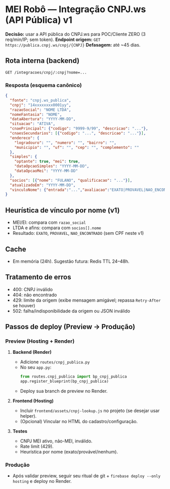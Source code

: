 
# MEI Robô — Integração CNPJ.ws (API Pública) v1

**Decisão:** usar a API pública do CNPJ.ws para POC/Cliente ZERO (3 req/min/IP; sem token).
**Endpoint origem:** `GET https://publica.cnpj.ws/cnpj/{CNPJ}`
**Defasagem:** até ~45 dias.

## Rota interna (backend)
`GET /integracoes/cnpj/:cnpj?nome=...`

### Resposta (esquema canônico)

```json
{
  "fonte": "cnpj.ws_publica",
  "cnpj": "14xxxxxxxx0001yy",
  "razaoSocial": "NOME LTDA",
  "nomeFantasia": "NOME",
  "dataAbertura": "YYYY-MM-DD",
  "situacao": "ATIVA",
  "cnaePrincipal": {"codigo": "9999-9/99", "descricao": "..."},
  "cnaesSecundarios": [{"codigo": "...", "descricao": "..."}],
  "endereco": {
    "logradouro": "", "numero": "", "bairro": "",
    "municipio": "", "uf": "", "cep": "", "complemento": ""
  },
  "simples": {
    "optante": true, "mei": true,
    "dataOpcaoSimples": "YYYY-MM-DD",
    "dataOpcaoMei": "YYYY-MM-DD"
  },
  "socios": [{"nome": "FULANO", "qualificacao": "..."}],
  "atualizadoEm": "YYYY-MM-DD",
  "vinculoNome": {"entrada":"...","avaliacao":"EXATO|PROVAVEL|NAO_ENCONTRADO","origem":"RAZAO_SOCIAL|SOCIOS"}
}
```

## Heurística de vínculo por nome (v1)
- MEI/EI: compara com `razao_social`
- LTDA e afins: compara com `socios[].nome`
- Resultado: `EXATO`, `PROVAVEL`, `NAO_ENCONTRADO` (sem CPF neste v1)

## Cache
- Em memória (24h). Sugestão futura: Redis TTL 24–48h.

## Tratamento de erros
- 400: CNPJ inválido
- 404: não encontrado
- 429: limite da origem (exibe mensagem amigável; repassa `Retry-After` se houver)
- 502: falha/indisponibilidade da origem ou JSON inválido

## Passos de deploy (Preview → Produção)

### Preview (Hosting + Render)
1. **Backend (Render)**
   - Adicione `routes/cnpj_publica.py`
   - No seu `app.py`:
     ```python
     from routes.cnpj_publica import bp_cnpj_publica
     app.register_blueprint(bp_cnpj_publica)
     ```
   - Deploy sua branch de preview no Render.

2. **Frontend (Hosting)**
   - Incluir `frontend/assets/cnpj-lookup.js` no projeto (se desejar usar helper).
   - (Opcional) Vincular no HTML do cadastro/configuração.

3. **Testes**
   - CNPJ MEI ativo, não-MEI, inválido.
   - Rate limit (429).
   - Heurística por nome (exato/provável/nenhum).

### Produção
- Após validar preview, seguir seu ritual de git + `firebase deploy --only hosting` e deploy no Render.
